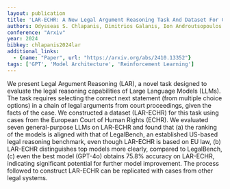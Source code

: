 ```yaml
---
layout: publication
title: 'LAR-ECHR: A New Legal Argument Reasoning Task And Dataset For Cases Of The European Court Of Human Rights'
authors: Odysseas S. Chlapanis, Dimitrios Galanis, Ion Androutsopoulos
conference: "Arxiv"
year: 2024
bibkey: chlapanis2024lar
additional_links:
  - {name: "Paper", url: "https://arxiv.org/abs/2410.13352"}
tags: ['GPT', 'Model Architecture', 'Reinforcement Learning']
---
```

We present Legal Argument Reasoning (LAR), a novel task designed to evaluate
the legal reasoning capabilities of Large Language Models (LLMs). The task
requires selecting the correct next statement (from multiple choice options) in
a chain of legal arguments from court proceedings, given the facts of the case.
We constructed a dataset (LAR-ECHR) for this task using cases from the European
Court of Human Rights (ECHR). We evaluated seven general-purpose LLMs on
LAR-ECHR and found that (a) the ranking of the models is aligned with that of
LegalBench, an established US-based legal reasoning benchmark, even though
LAR-ECHR is based on EU law, (b) LAR-ECHR distinguishes top models more
clearly, compared to LegalBench, (c) even the best model (GPT-4o) obtains 75.8%
accuracy on LAR-ECHR, indicating significant potential for further model
improvement. The process followed to construct LAR-ECHR can be replicated with
cases from other legal systems.
